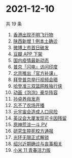 # 2021-12-10

共 19 条

<!-- BEGIN ZHIHUSEARCH -->
<!-- 最后更新时间 Fri Dec 10 2021 07:11:55 GMT+0800 (China Standard Time) -->
1. [香港出现不明飞行物](https://www.zhihu.com/search?q=香港不明飞行物)
1. [陕西新增 1 例本土确诊](https://www.zhihu.com/search?q=陕西疫情)
1. [微博上市首日破发](https://www.zhihu.com/search?q=微博)
1. [豆瓣 APP 下架](https://www.zhihu.com/search?q=豆瓣)
1. [国内疫情最新动态](https://www.zhihu.com/search?q=疫情)
1. [普京「闪电」访问印度](https://www.zhihu.com/search?q=普京)
1. [北京推出「官方补课」](https://www.zhihu.com/search?q=北京官方补课)
1. [拜登普京举行视频会晤](https://www.zhihu.com/search?q=拜登普京会晤)
1. [哈登准三双篮网胜独行侠](https://www.zhihu.com/search?q=篮网)
1. [动画《泡泡》豪华阵容](https://www.zhihu.com/search?q=泡泡)
1. [孙卓养母发声](https://www.zhihu.com/search?q=孙卓)
1. [忘不了农场开播](https://www.zhihu.com/search?q=忘不了农场)
1. [元宇宙会造成人口风险](https://www.zhihu.com/search?q=元宇宙)
1. [英议会大厦发现可卡因残留](https://www.zhihu.com/search?q=英国议会大厦)
1. [原神荒泷一斗 PV](https://www.zhihu.com/search?q=原神)
1. [研究生猝死校方通报](https://www.zhihu.com/search?q=研究生猝死)
1. [光环无限正式解锁](https://www.zhihu.com/search?q=光环无限)
1. [绍兴近期确诊与丧事相关](https://www.zhihu.com/search?q=浙江疫情)
1. [小米 11 青春活力版](https://www.zhihu.com/search?q=小米11)
<!-- END ZHIHUSEARCH -->

